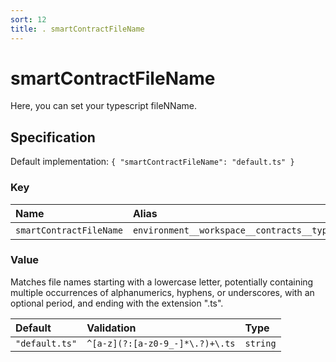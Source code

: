 ```yaml
---
sort: 12
title: . smartContractFileName
---
```


# smartContractFileName

Here, you can set your typescript fileNName.


## Specification

Default implementation: ```{ "smartContractFileName": "default.ts" }```

### Key

| **Name** | **Alias** | **Methods** | **Category** |  
|:--|:--|:--|:--|
| ```smartContractFileName``` | ```environment__workspace__contracts__typescript__fileName``` | [deployContract](../methods/deployContract.html#options) | [Workspace](../options/#workspace) |

### Value

Matches file names starting with a lowercase letter, potentially containing multiple occurrences of alphanumerics, hyphens, or underscores, with an optional period, and ending with the extension ".ts".

| **Default** | **Validation** | **Type** |
|:--|:--|:--|
| ```"default.ts"``` | ```^[a-z](?:[a-z0-9_-]*\.?)+\.ts``` | ```string``` |

